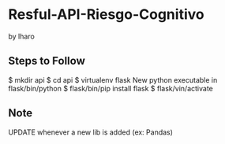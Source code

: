 # Resful-API-Riesgo-Cognitivo
by lharo

## Steps to Follow

$ mkdir api
$ cd api
$ virtualenv flask
New python executable in flask/bin/python
$ flask/bin/pip install flask
$ flask/vin/activate

## Note
UPDATE whenever a new lib is added (ex: Pandas)